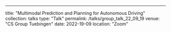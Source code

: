 ---
title: "Multimodal Prediction and Planning for Autonomous Driving"
collection: talks
type: "Talk"
permalink: /talks/group_talk_22_09_19
venue: "CS Group Tuebingen"
date: 2022-19-09
location: "Zoom"